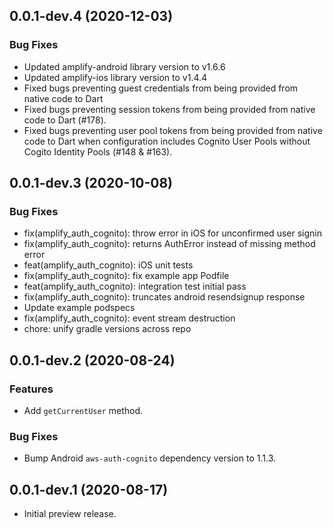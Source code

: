 ## 0.0.1-dev.4 (2020-12-03)

### Bug Fixes

* Updated amplify-android library version to v1.6.6
* Updated amplify-ios library version to v1.4.4
* Fixed bugs preventing guest credentials from being provided from native code to Dart
* Fixed bugs preventing session tokens from being provided from native code to Dart (#178).
* Fixed bugs preventing user pool tokens from being provided from native code to Dart when configuration includes Cognito User Pools without Cogito Identity Pools (#148 & #163).

## 0.0.1-dev.3 (2020-10-08)

### Bug Fixes

* fix(amplify_auth_cognito): throw error in iOS for unconfirmed user signin
* fix(amplify_auth_cognito): returns AuthError instead of missing method error
* feat(amplify_auth_cognito): iOS unit tests
* fix(amplify_auth_cognito): fix example app Podfile
* feat(amplify_auth_cognito): integration test initial pass
* fix(amplify_auth_cognito): truncates android resendsignup response
* Update example podspecs
* fix(amplify_auth_cognito): event stream destruction
* chore: unify gradle versions across repo

## 0.0.1-dev.2 (2020-08-24)

### Features

* Add `getCurrentUser` method.

### Bug Fixes

* Bump Android `aws-auth-cognito` dependency version to 1.1.3.

## 0.0.1-dev.1 (2020-08-17)

* Initial preview release.
